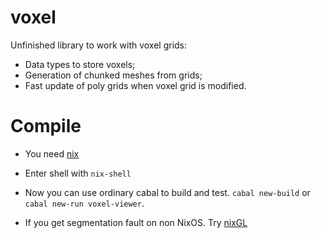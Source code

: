 # voxel

Unfinished library to work with voxel grids:

* Data types to store voxels;
* Generation of chunked meshes from grids;
* Fast update of poly grids when voxel grid is modified.

# Compile

* You need [nix](https://nixos.org/nix/)

* Enter shell with `nix-shell`

* Now you can use ordinary cabal to build and test. `cabal new-build` or
`cabal new-run voxel-viewer`.

* If you get segmentation fault on non NixOS. Try [nixGL](https://github.com/guibou/nixGL)
